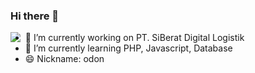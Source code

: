 ### Hi there 👋
<img src ="https://github-readme-stats.vercel.app/api?username=hendralin&show_icons=true&theme=algolia" align="left"/>

- 🔭 I’m currently working on PT. SiBerat Digital Logistik
- 🌱 I’m currently learning PHP, Javascript, Database
- 😄 Nickname: odon
